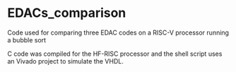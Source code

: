 # EDACs_comparison
Code used for comparing three EDAC codes on a RISC-V processor running a bubble sort

C code was compiled for the HF-RISC processor and the shell script uses an Vivado project to simulate the VHDL.
